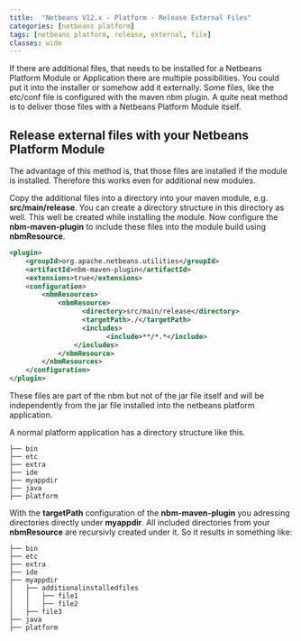```yaml
---
title:  "Netbeans V12.x - Platform - Release External Files"
categories: [netbeans platform]
tags: [netbeans platform, release, external, file]
classes: wide
---
```


If there are additional files, that needs to be installed for a Netbeans Platform Module or Application there are multiple possibilities. You could put it into the installer or somehow add it externally. Some files, like the etc/conf file is configured with the maven nbm plugin. A quite neat method is to deliver those files with a Netbeans Platform Module itself.

## Release external files with your Netbeans Platform Module 

The advantage of this method is, that those files are installed if the module is installed. Therefore this works even for additional new modules.

Copy the additional files into a directory into your maven module, e.g. **src/main/release**. You can create a directory structure in this directory as well. This well be created while installing the module. Now configure the **nbm-maven-plugin** to include these files into the module build using **nbmResource**. 

```xml
<plugin>
    <groupId>org.apache.netbeans.utilities</groupId>
    <artifactId>nbm-maven-plugin</artifactId>
    <extensions>true</extensions>
    <configuration>
        <nbmResources>
            <nbmResource>
                  <directory>src/main/release</directory>
                  <targetPath>./</targetPath>
                  <includes>
                        <include>**/*.*</include>
                </includes>
            </nbmResource>
        </nbmResources>
    </configuration>
</plugin>
```

These files are part of the nbm but not of the jar file itself and will be independently from the jar file installed into the netbeans platform application.

A normal platform application has a directory structure like this. 

```dir
├── bin
├── etc
├── extra
├── ide
├── myappdir
├── java
├── platform
```

With the **targetPath** configuration of the **nbm-maven-plugin** you adressing directories directly under **myappdir**. All included directories from your **nbmResource** are recursivly created under it. So it results in something like:

```dir
├── bin
├── etc
├── extra
├── ide
├── myappdir
│   ├── additionalinstalledfiles
│   │   ├── file1
│   │   ├── file2
│   ├── file3
├── java
├── platform
```
